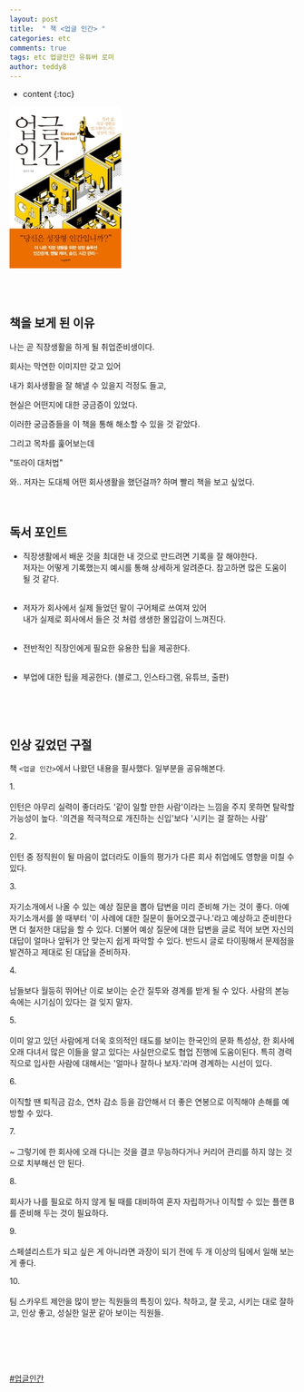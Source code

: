 ```yaml
---
layout: post   
title:  " 책 <업글 인간> "
categories: etc
comments: true
tags: etc 업글인간 유튜버 로미
author: teddy8  
---
```

* content
{:toc}

![책표지 사진](/assets\img\etc\upgrage_person_book_case.jpg)
<!-- {: width="100%" height="100%"} -->

<br><br>
## 책을 보게 된 이유

나는 곧 직장생활을 하게 될 취업준비생이다. 

회사는 막연한 이미지만 갖고 있어<br>

내가 회사생활을 잘 해낼 수 있을지 걱정도 들고,<br> 

현실은 어떤지에 대한 궁금증이 있었다.<br>

이러한 궁금증들을 이 책을 통해 해소할 수 있을 것 같았다.<br>

그리고 목차를 훑어보는데 

"또라이 대처법" 

와.. 저자는 도대체 어떤 회사생활을 했던걸까? 하며 빨리 책을 보고 싶었다.
<br><br><br>

## 독서 포인트

* 직장생활에서 배운 것을 최대한 내 것으로 만드려면 기록을 잘 해야한다.<br>
저자는 어떻게 기록했는지 예시를 통해 상세하게 알려준다. 참고하면 많은 도움이 될 것 같다.<br><br>



* 저자가 회사에서 실제 들었던 말이 구어체로 쓰여져 있어<br>
내가 실제로 회사에서 들은 것 처럼 생생한 몰입감이 느껴진다.<br><br>



* 전반적인 직장인에게 필요한 유용한 팁을 제공한다.<br><br>

* 부업에 대한 팁을 제공한다. (블로그, 인스타그램, 유튜브, 출판)

<br><br><br>

## 인상 깊었던 구절

책 `<업글 인간>`에서 나왔던 내용을 필사했다. 일부분을 공유해본다.

1.<br><br> 인턴은 아무리 실력이 좋더라도 '같이 일할 만한 사람'이라는 느낌을 주지 못하면 탈락할 가능성이 높다.
'의견을 적극적으로 개진하는 신입'보다 '시키는 걸 잘하는 사람'

2.<br><br> 인턴 중 정직원이 될 마음이 없더라도 이들의 평가가 다른 회사 취업에도 영향을 미칠 수 있다.

3.<br><br> 자기소개에서 나올 수 있는 예상 질문을 뽑아 답변을 미리 준비해 가는 것이 좋다. 아예 자기소개서를 쓸 때부터 '이 사례에 대한 질문이 들어오겠구나.'라고 예상하고 준비한다면 더 철저한 대답을 할 수 있다.
더불어 예상 질문에 대한 답변을 글로 적어 보면 자신의 대답이 얼마나 앞뒤가 안 맞는지 쉽게 파악할 수 있다. 반드시 글로 타이핑해서 문제점을 발견하고 제대로 된 대답을 준비하자.

4.<br><br> 남들보다 월등히 뛰어난 이로 보이는 순간 질투와 경계를 받게 될 수 있다. 사람의 본능 속에는 시기심이 있다는 걸 잊지 말자.

5.<br><br> 이미 알고 있던 사람에게 더욱 호의적인 태도를 보이는 한국인의 문화 특성상, 한 회사에 오래 다녀서 많은 이들을 알고 있다는 사실만으로도 협업 진행에 도움이된다. 특히 경력직으로 입사한 사람에 대해서는 '얼마나 잘하나 보자.'라며 경계하는 시선이 있다.

6.<br><br> 이직할 땐 퇴직금 감소, 연차 감소 등을 감안해서 더 좋은 연봉으로 이직해야 손해를 예방할 수 있다.

7.<br><br> ~ 그렇기에 한 회사에 오래 다니는 것을 결코 무능하다거나 커리어 관리를 하지 않는 것으로 치부해선 안 된다.

8.<br><br> 회사가 나를 필요로 하지 않게 될 때를 대비하여 혼자 자립하거나 이직할 수 있는 플랜 B를 준비해 두는 것이 필요하다.

9.<br><br> 스페셜리스트가 되고 싶은 게 아니라면 과장이 되기 전에 두 개 이상의 팀에서 일해 보는 게 좋다.

10.<br><br> 팀 스카우트 제안을 많이 받는 직원들의 특징이 있다. 착하고, 잘 웃고, 시키는 대로 잘하고, 인상 좋고, 성실한 일꾼 같아 보이는 직원들.

<br><br><br><br>

[#업글인간]()
